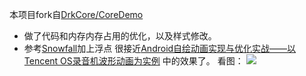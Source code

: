 本项目fork自[DrkCore/CoreDemo](https://github.com/DrkCore/CoreDemo)
* 做了代码和内存内存占用的优化，以及样式修改。
* 参考[Snowfall](https://github.com/StylingAndroid/Snowfall)加上浮点
很接近[Android自绘动画实现与优化实战——以Tencent OS录音机波形动画为实例](http://mp.weixin.qq.com/s?__biz=MzA3NTYzODYzMg==&mid=2653577211&idx=1&sn=2619c7df79f675e45e87891b7eb17669&scene=4#wechat_redirect)
中的效果了。 看图：
![](https://github.com/hjm1fb/CoreDemo/blob/master/doc/img/waveWithFloatingDots.gif)
